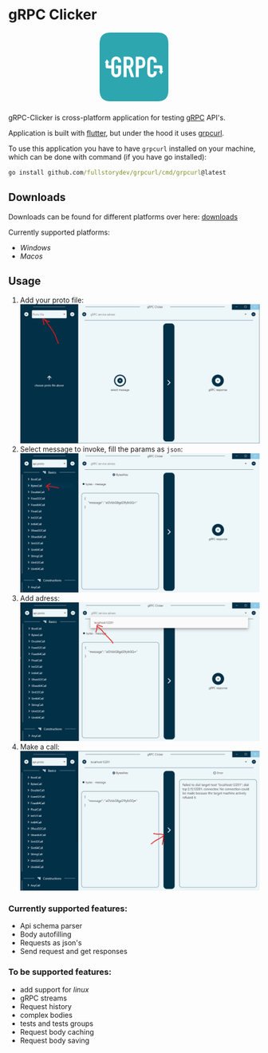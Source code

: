 # gRPC Clicker

<p align="center">
<img align="center" style="padding-left: 10px; padding-right: 10px; padding-bottom: 10px;" width="138px" height="138px" src="icon.png" /> 
</p>

gRPC-Clicker is cross-platform application for testing [gRPC](https://grpc.io) API's.

Application is built with [flutter](https://flutter.dev), but under the hood it uses [grpcurl](https://github.com/fullstorydev/grpcurl).

To use this application you have to have `grpcurl` installed on your machine, which can be done with command (if you have go installed):

```cmd
go install github.com/fullstorydev/grpcurl/cmd/grpcurl@latest
```

## Downloads

Downloads can be found for different platforms over here: [downloads](download/)

Currently supported platforms:
- *Windows*
- *Macos*

## Usage

1. Add your proto file:
   ![](example/1.png)
2. Select message to invoke, fill the params as `json`:
   ![](example/2.png)
3. Add adress:
   ![](example/3.png)
4. Make a call:
   ![](example/4.png)

### Currently supported features:

- Api schema parser
- Body autofilling
- Requests as json's
- Send request and get responses

### To be supported features:

- add support for *linux*
- gRPC streams
- Request history
- complex bodies
- tests and tests groups
- Request body caching
- Request body saving
